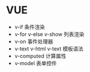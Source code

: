 # VUE

- v-if 条件渲染
- v-for v-else v-show 列表渲染
- v-on 事件处理器
- v-text v-html v-text 模板语法
- v-computed 计算属性
- v-model 表单控件
